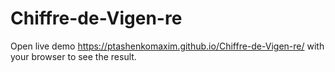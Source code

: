 # Chiffre-de-Vigen-re
Open live demo https://ptashenkomaxim.github.io/Chiffre-de-Vigen-re/ with your browser to see the result.
